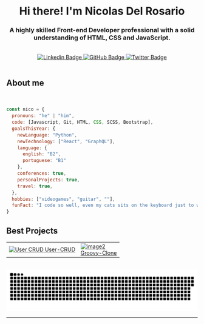 <div id="header" align="center">
  <h1>Hi there! I'm Nicolas Del Rosario</h1>
  <h3>A highly skilled Front-end Developer professional with a solid understanding of HTML, CSS and JavaScript.</h3>
</div> <br>

<div id="badges" align="center">
<a href="https://www.linkedin.com/in/nicolasdelrosario/" target="_blank">
  <img src="https://img.shields.io/badge/linkedin-171515?style=for-the-badge&logo=linkedin&logoColor=white" alt="Linkedin Badge" />
</a>
<a href="https://github.com/nicolasdelrosario" target="_blank">
  <img src="https://img.shields.io/badge/github-171515?style=for-the-badge&logo=github&logoColor=white" alt="GitHub Badge" />
</a>
<a href="https://twitter.com/nicodelrosar1o" target="_blank">
  <img src="https://img.shields.io/badge/twitter-171515?style=for-the-badge&logo=twitter&logoColor=white" alt="Twitter Badge" />
</a>
</div> <br>

<div id="about-me">
  <h2>About me</h2> <br>
</div>

```javascript
const nico = {
  pronouns: "he" | "him",
  code: [Javascript, Git, HTML, CSS, SCSS, Bootstrap],
  goalsThisYear: {
    newLanguage: "Python",
    newTechnology: ["React", "GraphQL"],
    language: {
      english: "B2",
      portuguese: "B1"
    },
    conferences: true,
    personalProjects: true,
    travel: true,
  },
  hobbies: ["videogames", "guitar", ""],
  funFact: "I code so well, even my cats sits on the keyboard just to watch me work"
}
```

<div id="projects" align="center">
  <h2 align="left">Best Projects</h2>
  <table>
    <tr>
      <td>
        <a href="https://github.com/nicolasdelrosario/User-CRUD" target="_blank">
          <img src="https://res.cloudinary.com/dlghcisov/image/upload/v1674072476/projects/User-CRUD/Read-User.png" alt="User CRUD"></img>
          <figcaption">User-CRUD</figcaption>
        </a>
      </td>
      <td>
        <a href="https://github.com/nicolasdelrosario/Groovy-Clone" target="_blank">
          <img src="https://res.cloudinary.com/dlghcisov/image/upload/v1674005371/projects/Groovy/assets/groovy-homepage.png" alt="image2"></img>
          <figcaption>Groovy-Clone</figcaption>
        </a>
      </td>
    </tr>
  </table>
</div> <br>

<div id="contributions" align="center">
  <a href="https://github.com/nicolasdelrosario"><img src="contributions.svg"></a>
</div>

---
